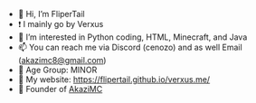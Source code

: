 - 👋 Hi, I’m FliperTail
- ❗ I mainly go by Verxus
- 👀 I’m interested in Python coding, HTML, Minecraft, and Java
- 📫 You can reach me via Discord (cenozo) and as well Email (akazimc8@gmail.com)
- 🧵 Age Group: MINOR
- 📄 My website: <https://flipertail.github.io/verxus.me/>
- 👑 Founder of [AkaziMC](https://github.com/AkaziMC)
